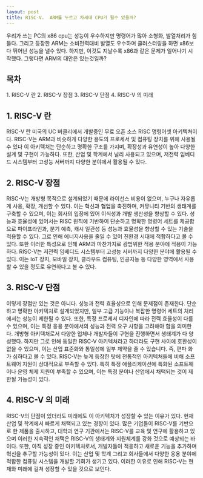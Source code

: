 ```yaml
---
layout: post
title: RISC-V.  ARM를 누르고 차세대 CPU가 될수 있을까?  
---
```


우리가 쓰는 PC의 x86 cpu는 성능이 우수하지만 명령어가 많아 소형화, 발열처리가 힘들다. 그리고 등장한 ARM는 소비전력대비 발열도 우수하며 클러스터링을 하면 x86보다 뛰어난 성능을 낼수 있다. 하지만, 이것도 지날수록 x86과 같은 문제가 일어나기 시작했다. 그렇다면 ARM의 대안은 있는것일까?

<h2>목차</h2>
1. RISC-V 란
2. RISC-V 장점
3. RISC-V 단점
4. RISC-V 의 미래

<h2>1. RISC-V 란</h2>

RISC-V 란 미국의 UC 버클리에서 개발중인 무료 오픈 소스 RISC 명령어셋 아키텍쳐이다. RISC-V는 ARM과 비슷하게 다양한 용도의 프로세서 및 컴퓨팅 장치를 위해 사용될 수 있다 이 아키텍처는 단순하고 명확한 구조를 가지며, 확장성과 유연성이 높아 다양한 설계 및 구현이 가능하다.
또한, 산업 및 학계에서 널리 사용되고 있으며, 저전력 임베디드 시스템부터 고성능 서버까지 다양한 분야에서 활용될 수 있다.


<h2>2. RISC-V 장점</h2>

RISC-V는 개방형 목적으로 설계되었기 때문에 라이선스 비용이 없으며, 누구나 자유롭게 사용, 확장, 개선할 수 있다. 이는 혁신과 협업을 촉진하며, 커뮤니티 기반의 생태계를 구축할 수 있으며, 이는 회사의 입장에 있어 이식성과 개발 생산성을 향상할 수 있다.
성능과 효율성에 있어서는 RISC 원칙에 기반하여 단순하고 명확한 명령어 세트를 제공함으로 파이프라인과, 분기 예측, 캐시 일관성 등 성능과 효율성을 향상할 수 있는 기술을 적용할 수 있다. 그로 인해 에너지사용을 줄일 수 있어 친환경 시대에 적합하다고 볼 수 있다.
또한 이러한 특성으로 인해 ARM과 마찬가지로 광범위한 적용 분야에 적용이 가능하다. RISC-V는 저전력 임베디드 시스템부터 고성능 서버까지 다양한 분야에 활용될 수 있다. 이는 IoT 장치, 모바일 장치, 클라우드 컴퓨팅, 인공지능 등 다양한 영역에서 사용할 수 있을 정도로 유연하다고 볼 수 있다.


<h2>3. RISC-V 단점</h2> 

이렇게 장점만 있는 것은 아니다.
성능과 전력 효율성으로 인해 문제점이 존재한다. 단순하고 명확한 아키텍처로 설계되었지만, 일부 고급 기능이나 복잡한 명령어 세트의 처리에서는 성능이 제한될 수 있다. 또한, 특정 프로세서 디자인에 따라 전력 효율성이 다를 수 있으며, 이는 특정 응용 분야에서의 성능과 전력 요구 사항을 고려해야 함을 의미한다.
개방형 아키텍처로서 다양한 업체나 개발자들이 구현을 진행하면서 생태계가 다 양성했다. 하지만 그로 인해 동일한 RISC-V 아키텍처라고 하더라도 구현 사이에 호환성이 없을 수 있으며, 이는 산업 표준화와 통일성에 일부 제약을 줄 수 있습니다. 즉, 편파 화가 심하다고 볼 수 있다.
RISC-V는 늦게 등장한 탓에 전통적인 아키텍처들에 비해 소프트웨어 지원이 상대적으로 부족할 수 있다. 특히 특정 애플리케이션에 특화된 소프트웨어나 운영 체제 지원이 부족할 수 있으며, 이는 특정 분야나 산업에서 채택되는 것이 제한될 가능성이 있다.

<h2>4. RISC-V 의 미래</h2> 

RISC-V의 단점이 있더라도 미래에도 이 아키텍처가 성장할 수 있는 이유가 있다.
현재 산업 및 학계에서 빠르게 채택되고 있는 경향이 있다. 많은 기업들이 RISC-V를 기반으로 한 제품을 출시하고, 대학과 연구 기관에서는 RISC-V를 교육 및 연구에 활용하고 있으며 이러한 지속적인 채택은 RISC-V의 생태계와 지원체계를 강화 것으로 예상되는 바이다.
또한, 아직 성장 중인 아키텍처로서, 개발자들이 적응하고 새로운 기능을 추가하며 혁신을 추구할 가능성이 있다. 이는 산업 및 학계 그리고 회사들에서 다양한 응용 분야에 적합한 컴퓨팅 시스템을 개발할 기회가 생기고 있다.
이러한 이유로 인해 RISC-V는 현재와 미래에 걸쳐 성장할 수 있을 것으로 보인다.